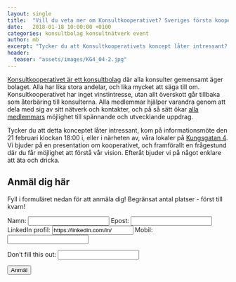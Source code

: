 ```yaml
---
layout: single
title:  "Vill du veta mer om Konsultkooperativet? Sveriges första kooperativa konsultbolag."
date:   2018-01-18 10:00:00 +0100
categories: konsultbolag konsultnätverk event
author: mb
excerpt: "Tycker du att Konsultkooperativets koncept låter intressant? Kom på informationsmöte den 21 februari!"
header:
  teaser: "assets/images/KG4_04-2.jpg"
---
```

[Konsultkooperativet är ett konsultbolag](https://konsult.coop) där alla konsulter gemensamt äger bolaget. Alla har lika stora andelar, och lika mycket att säga till om. Konsultkooperativet har inget vinstintresse, utan allt överskott går tillbaka som återbäring till konsulterna. Alla medlemmar hjälper varandra genom att dela med sig av sitt nätverk och kontakter, och på så sätt ökar [alla medlemmars](https://konsult.coop/consultants) möjlighet till spännande och utvecklande uppdrag.

Tycker du att detta konceptet låter intressant, kom på informationsmöte den 21 februari klockan 18:00 i, eller i närheten av, våra lokaler på [Kungsgatan 4](https://www.google.se/maps/place/Entrepren%C3%B6rsgatan/@57.702817,11.9542995,17z/data=!3m1!4b1!4m5!3m4!1s0x464ff368164787cb:0xf57415e6f5455b21!8m2!3d57.702817!4d11.9564882). Vi bjuder på en presentation om kooperativet, och framförallt en frågestund där du får möjlighet att förstå vår vision. Efteråt bjuder vi på något enklare att äta och dricka.

## Anmäl dig här

Fyll i formuläret nedan för att anmäla dig! Begränsat antal platser - först till kvarn!

<form name="event20180221" netlify>
Namn:
<input type="text" name="name">
Epost:
<input type="email" name="email">
LinkedIn profil:
<input type="text" name="linkedin" value="https://linkedin.com/in/">
Mobil:
<input type="tel" name="telefon">

<p class="hidden">
<label>Don’t fill this out: <input name="bot-field"></label>
</p>

<button type="submit">Anmäl</button>
</form>

